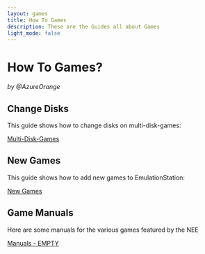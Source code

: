 ```yaml
---
layout: games
title: How To Games
description: These are the Guides all about Games
light_mode: false
---
```


# How To Games?  
_by @AzureOrange_

## Change Disks
This guide shows how to change disks on multi-disk-games:

[Multi-Disk-Games](/games/multi_disk_games.md)

## New Games
This guide shows how to add new games to EmulationStation:

[New Games](/games/new_games.md)

## Game Manuals
Here are some manuals for the various games featured by the NEE

[Manuals - EMPTY](/games/manuals.md)
